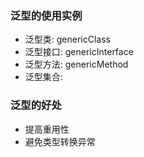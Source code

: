 ### 泛型的使用实例

- 泛型类: genericClass
- 泛型接口: genericInterface
- 泛型方法: genericMethod
- 泛型集合: 

### 泛型的好处

- 提高重用性
- 避免类型转换异常

